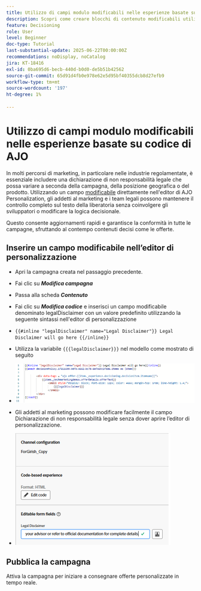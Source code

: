 ```yaml
---
title: Utilizzo di campi modulo modificabili nelle esperienze basate su codice di AJO
description: Scopri come creare blocchi di contenuto modificabili utilizzando campi di modulo in linea nei modelli di esperienza basati su codice di Adobe Journey Optimizer, per consentire agli addetti al marketing di creare contenuti dinamici e riutilizzabili per le campagne.
feature: Decisioning
role: User
level: Beginner
doc-type: Tutorial
last-substantial-update: 2025-06-22T00:00:00Z
recommendations: noDisplay, noCatalog
jira: KT-18416
exl-id: 0ba695d6-becb-440d-b0d0-de5b51b42562
source-git-commit: 65d91d4fb0e978e62e5d95bf40355dcb8d27efb9
workflow-type: tm+mt
source-wordcount: '197'
ht-degree: 1%

---
```


# Utilizzo di campi modulo modificabili nelle esperienze basate su codice di AJO

In molti percorsi di marketing, in particolare nelle industrie regolamentate, è essenziale includere una dichiarazione di non responsabilità legale che possa variare a seconda della campagna, della posizione geografica o del prodotto. Utilizzando un campo [modificabile](https://experienceleague.adobe.com/en/docs/journey-optimizer-learn/tutorials/channels/code-based-experience-channel/form-fields-in-code-based-experiences) direttamente nell&#39;editor di AJO Personalization, gli addetti al marketing e i team legali possono mantenere il controllo completo sul testo della liberatoria senza coinvolgere gli sviluppatori o modificare la logica decisionale.

Questo consente aggiornamenti rapidi e garantisce la conformità in tutte le campagne, sfruttando al contempo contenuti decisi come le offerte.

## Inserire un campo modificabile nell’editor di personalizzazione

- Apri la campagna creata nel passaggio precedente.
- Fai clic su _**Modifica campagna**_
- Passa alla scheda _**Contenuto**_
- Fai clic su _**Modifica codice**_ e inserisci un campo modificabile denominato legalDisclaimer con un valore predefinito utilizzando la seguente sintassi nell&#39;editor di personalizzazione

- `{{#inline "legalDisclaimer" name="Legal Disclaimer"}} Legal Disclaimer will go here {{/inline}}`

- Utilizza la variabile `{{{legalDisclaimer}}}` nel modello come mostrato di seguito

- ![campi modificabili](assets/editable-fields.png)

- Gli addetti al marketing possono modificare facilmente il campo Dichiarazione di non responsabilità legale senza dover aprire l’editor di personalizzazione.
- ![editable-field-marketer](assets/editable-field-marketer-view.png)



## Pubblica la campagna

Attiva la campagna per iniziare a consegnare offerte personalizzate in tempo reale.
